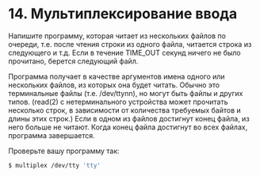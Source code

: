 # 14. Мультиплексирование ввода

Напишите программу, которая читает из нескольких файлов по очереди, т.е. после чтения строки из одного файла, читается строка из следующего и т.д. Если в течение TIME_OUT секунд ничего не было прочитано, берется следующий файл.

Программа получает в качестве аргументов имена одного или нескольких файлов, из которых она будет читать. Обычно это терминальные файлы (т.е. /dev/ttynn), но могут быть файлы и других типов. (read(2) с нетерминального устройства может прочитать несколько строк, в зависимости от количества требуемых байтов и длины этих строк.) Если в одном из файлов достигнут конец файла, из него больше не читают. Когда конец файла достигнут во всех файлах, программа завершается.

Проверьте вашу программу так:

```bash
$ multiplex /dev/tty 'tty'
```
